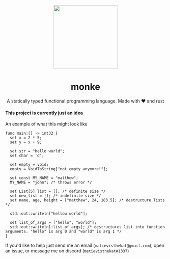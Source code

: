 <div align="center">

  <img src="https://user-images.githubusercontent.com/45036977/142221142-db6a78ed-9fd7-4bb2-b19f-8df0a5fc8168.jpg" height="200" />

  # monke
  A statically typed functional programming language. Made with :heart: and rust

</div>
  
#### This project is currently just an idea
An example of what this might look like
```
func main:[] -> int32 {
  set x = 2 * 5;
  set y = x + 9;
  
  set str = "hello world";
  set char = 'd';
  
  set empty = void;
  empty = VoidToString["not empty anymore!"];
  
  set const MY_NAME = "matthew";
  MY_NAME = "john"; /* throws error */
  
  set List[5] list = []; /* definite size */
  set new_list = []; /* indefinite size */
  set name, age, height = ["matthew", 24, 183.5]; /* destructure lists */
  
  std::out::writeln["hellow world"];
  
  set list_of_args = ["hello", "world"];
  std::out::writeln[:list_of_args]; /* destructures list into function arguments. "hello" is arg 0 and "world" is arg 1 */
}
```

If you'd like to help just send me an email (`matievisthekat@gmail.com`), open an issue, or message me on discord (`matievisthekat#1337`)
